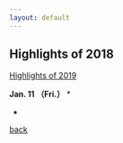 ```yaml
---
layout: default
---
```


## Highlights of 2018
[Highlights of 2019](https://saiilc.github.io/homepage/blog.html)

**Jan. 11 （Fri.）**
*

*

[back](./)
